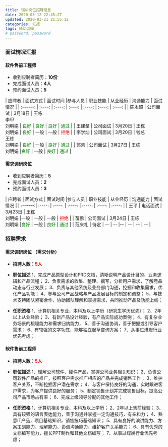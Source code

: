 ```yaml
---
title: 瑞华岗位招聘信息
date: 2020-03-12 22:45:27
updated: 2020-03-21 21:55:12
categories: 汇报
tags: 辅助运输
# password: password
---
```

### 面试情况汇报
#### 软件售前工程师
* 收到应聘者简历：**10份**
* 完成面试人员：**4人**
* 预约面试人员：**5**

| 应聘者 | 面试方式 | 面试时间 |参与人员 | 职业技能 | 从业经历 | 沟通能力 | 面试情况 |
| :------: | :----: | :----: | :----: | :----: |  :----: |  :----: |
| 陈永超 | 公司面试 | 3月18日 | 王栋<br>李甲<br>刘明娟 | <font color="green">良好</font> | <font color="green">良好</font> | <font color="green">良好</font> | <font color="green">通过</font> |
| 王建垒 | 公司面试 | 3月20日 | 王栋<br>刘明娟 | <font color="green">良好</font> | <font color="">一般</font> | <font color="">一般</font> | <font color="red">拒绝</font> |
| 李学灿 | 公司面试 | 3月20日 | 钱总<br>王栋<br>刘明娟 | <font color="green">良好</font> | <font color="">一般</font> | <font color="green">良好</font> | <font color="green">通过</font> |
| 郭凯 | 公司面试 | 3月27日 | 王栋<br>刘明娟 |<font color="green">良好</font> | <font color="">一般</font>  | <font color="green">良好</font>  | <font color="green">通过</font> |

#### 需求调研岗位
* 收到应聘者简历：**5**
* 完成面试人员：**2**
* 预约面试人员：**3**

| 应聘者 | 面试方式 | 面试时间 |参与人员 | 职业技能 | 从业经历 | 沟通能力 | 面试情况 |
| :------:| :----: | :----: | :----: | :----: |  :----: |  :----: |
| 王平 | 电话面试 | 3月23日 | 王栋<br>刘明娟 |<font color="">一般</font> | <font color="">一般</font> | <font color="">一般</font> | <font color="red">拒绝</font> | 
| 苗鹏 | 公司面试 | 3月24日 | 王栋<br>刘明娟 |<font color="green">良好</font> | <font color="">一般</font>  | <font color="green">良好</font>  | <font color="green">通过</font> |
| 范庆礼 | 待定 | -- | -- |-- | -- | -- | -- |

### 招聘需求
#### 需求调研岗位 （需求分析）

* **招聘人数：<font color="red">5人</font>**

* **职位描述**
1、完成产品原型设计和PRD文档，清晰说明产品设计目的、业务逻辑和产品流程；
2、负责需求的收集、整理、撰写，分析用户需求，了解竞品动态与行业发展；
3、负责与其他系统及业务部门沟通，挖掘和收集需求，优化产品功能；
4、参与公司产品战略与产品发展目标的制定和调整；
5、与技术支持团队紧密合作，协助团队理解和掌握需求，共同推动产品及功能上线；

* **任职资格**
1、计算机相关专业，本科及以上学历（研究生学历优先）；
2、2年以上从业经验；
3、有新产品设计经验，有产品实际成功案例；
4、有复杂业务场景的梳理能力和需求归纳能力，
5、善于沟通协调，善于把握或引导客户需求；
6、有较强的文字功底，能够独立起草咨询方案；
7、从事过煤炭行业优先考虑；


#### 软件售前工程师

* **招聘人数：<font color="red">5人</font>**

* **职位描述**
1、理解公司软件、硬件产品，掌握公司业务相关知识；
2、负责公司软件产品的推广，按照客户需求推广相应的产品并完成销售工作；
3、维护客户关系，不断挖掘客户潜在需求；
4、与客户保持良好的沟通，实时跟进客户需求，为客户提供良好的服务；
5、制定销售计划并完成销售目标，提高公司产品市场占有率；
6、完成上级领导分配的其他工作；

* **任职资格**
1、计算机相关专业，本科及以上学历；
2、2年以上售前经验；
3、具有较强的语言表达能力，善于沟通并掌握一定沟通技巧，有亲和力；
4、熟悉IT产品，项目基础知识，销售技巧基础知识；
5、具有良好的演讲能力、方案策划能力、理解能力、协调沟通能力、维护客户关系能力；
6、具有优秀的文档编写能力，擅长PPT制作和其他文档编写；
7、从事过煤炭行业优先考虑；
